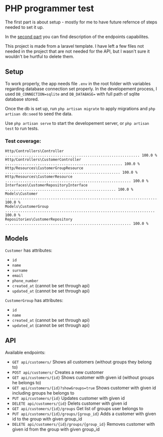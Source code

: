 # PHP programmer test

The first part is about setup - mostly for me to have future refernce of steps needed to set it up.

In the [second part](##api) you can find description of the endpoints capabilites.

This project is made from a laravel template. I have left a few files not needed in the project that are not needed for the API, but I wasn't sure it wouldn't be hurtful to delete them.

## Setup

To work properly, the app needs file `.env` in the root folder with variables regarding database connection set properly. In the developement process, I used `DB_CONNECTION=sqlite` and `DB_DATABASE=` with full path of sqlite database stored.

Once the db is set up, run `php artisan migrate` to apply migrations and `php artisan db:seed` to seed the data.

Use `php artisan serve` to start the developement server, or `php artisan test` to run tests.

### Test coverage:

```
Http/Controllers\Controller  .............................................................. 100.0 %  
Http/Controllers\CustomerController  ...................................................... 100.0 %  
Http/Resources\CustomerGroupResource  ..................................................... 100.0 %  
Http/Resources\CustomerResource  .......................................................... 100.0 %
Interfaces\CustomerRepositoryInterface  ................................................... 100.0 %  
Models\Customer  .......................................................................... 100.0 %  
Models\CustomerGroup  ..................................................................... 100.0 %   
Repositories\CustomerRepository  .......................................................... 100.0 %
```

## Models

`Customer` has attributes:

- `id`
- `name`
- `surname`
- `email`
- `phone_number`
- `created_at` (cannot be set through api)
- `updated_at` (cannot be set through api)

`CustomerGroup` has attributes:

- `id`
- `name`
- `created_at` (cannot be set through api)
- `updated_at` (cannot be set through api)

## API

Available endpoints:

- `GET api/customers/` Shows all customers (without groups they belong to)
- `POST api/customers/` Creates a new customer
- `GET api/customers/{id}` Shows customer with given id (without groups he belongs to)
- `GET api/customers/{id}?showGroups=true` Shows customer with given id including groups he belongs to
- `PUT api/customers/{id}` Updates customer with given id
- `DELETE api/customers/{id}` Delets customer with given id
- `GET api/customers/{id}/groups` Get list of groups user belongs to
- `PUT api/customers/{id}/groups/{group_id}` Adds a customer with given id to the group with given group_id
- `DELETE api/customers/{id}/groups/{group_id}` Removes customer with given id from the group with given group_id